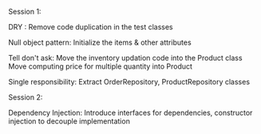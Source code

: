 
Session 1:

DRY :
    Remove code duplication in the test classes

Null object pattern:
    Initialize the items & other attributes

Tell don't ask:
    Move the inventory updation code into the Product class
    Move computing price for multiple quantity into Product

Single responsibility:
    Extract OrderRepository, ProductRepository classes

Session 2:

Dependency Injection:
    Introduce interfaces for dependencies, constructor injection to decouple implementation